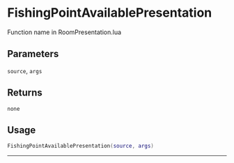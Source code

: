 # FishingPointAvailablePresentation
Function name in RoomPresentation.lua
## Parameters
`source`, `args`
## Returns
`none`
## Usage
```lua
FishingPointAvailablePresentation(source, args)
```
---
